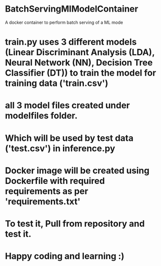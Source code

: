 # BatchServingMlModelContainer
A docker container to perform batch serving of a ML mode
# train.py uses 3 different models (Linear Discriminant Analysis (LDA), Neural Network (NN), Decision Tree Classifier (DT)) to train the model for training data ('train.csv')
# all 3 model files created under modelfiles folder.
# Which will be used by test data ('test.csv') in inference.py
# Docker image will be created using Dockerfile with required requirements as per 'requirements.txt'

# To test it, Pull from repository and test it.
# Happy coding and learning :)
